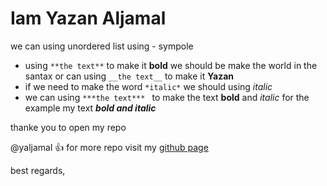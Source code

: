 # Iam Yazan Aljamal 

we can using unordered list using - sympole
- using `**the text**`  to make it  **bold**  we should be make the world in the santax  or can using `__the text__` to make it __Yazan__
- if we need to make the word `*italic*` we should using *italic* 
- we can using `***the text*** ` to make the text **bold** and *italic* for the example my text ***bold and italic***  


thanke you to open my repo 

@yaljamal :+1:
for more repo visit my [github page](https://github.com/yaljamal)

best regards,

